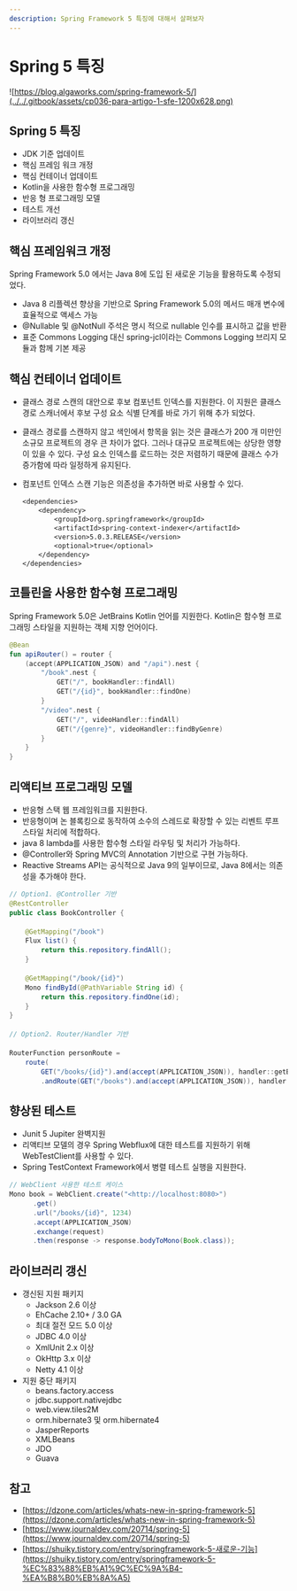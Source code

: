 ```yaml
---
description: Spring Framework 5 특징에 대해서 살펴보자
---
```


# Spring 5 특징

![https://blog.algaworks.com/spring-framework-5/](../../.gitbook/assets/cp036-para-artigo-1-sfe-1200x628.png)

## Spring 5 특징

* JDK 기준 업데이트
* 핵심 프레임 워크 개정
* 핵심 컨테이너 업데이트
* Kotlin을 사용한 함수형 프로그래밍
* 반응 형 프로그래밍 모델
* 테스트 개선
* 라이브러리 갱신

## 핵심 프레임워크 개정

Spring Framework 5.0 에서는 Java 8에 도입 된 새로운 기능을 활용하도록 수정되었다.

* Java 8 리플렉션 향상을 기반으로 Spring Framework 5.0의 메서드 매개 변수에 효율적으로 액세스 가능
* @Nullable 및 @NotNull 주석은 명시 적으로 nullable 인수를 표시하고 값을 반환
* 표준 Commons Logging 대신 spring-jcl이라는 Commons Logging 브리지 모듈과 함께 기본 제공

## 핵심 컨테이너 업데이트

* 클래스 경로 스캔의 대안으로 후보 컴포넌트 인덱스를 지원한다. 이 지원은 클래스 경로 스캐너에서 후보 구성 요소 식별 단계를 바로 가기 위해 추가 되었다.
* 클래스 경로를 스캔하지 않고 색인에서 항목을 읽는 것은 클래스가 200 개 미만인 소규모 프로젝트의 경우 큰 차이가 없다. 그러나 대규모 프로젝트에는 상당한 영향이 있을 수 있다. 구성 요소 인덱스를 로드하는 것은 저렴하기 때문에 클래스 수가 증가함에 따라 일정하게 유지된다.
* 컴포넌트 인덱스 스캔 기능은 의존성을 추가하면 바로 사용할 수 있다.

  ```text
  <dependencies>
      <dependency>
          <groupId>org.springframework</groupId>
          <artifactId>spring-context-indexer</artifactId>
          <version>5.0.3.RELEASE</version>
          <optional>true</optional>
      </dependency>
  </dependencies>
  ```

## 코틀린을 사용한 함수형 프로그래밍

Spring Framework 5.0은 JetBrains Kotlin 언어를 지원한다. Kotlin은 함수형 프로그래밍 스타일을 지원하는 객체 지향 언어이다.

```kotlin
@Bean
fun apiRouter() = router {
    (accept(APPLICATION_JSON) and "/api").nest {
        "/book".nest {
            GET("/", bookHandler::findAll)
            GET("/{id}", bookHandler::findOne)
        }
        "/video".nest {
            GET("/", videoHandler::findAll)
            GET("/{genre}", videoHandler::findByGenre)
        }
    }
}
```

## 리액티브 프로그래밍 모델

* 반응형 스택 웹 프레임워크를 지원한다.
* 반응형이며 논 블록킹으로 동작하여 소수의 스레드로 확장할 수 있는 리벤트 루프 스타일 처리에 적합하다.
* java 8 lambda를 사용한 함수형 스타일 라우팅 및 처리가 가능하다.
* @Controller와 Spring MVC의 Annotation 기반으로 구현 가능하다.
* Reactive Streams API는 공식적으로 Java 9의 일부이므로, Java 8에서는 의존성을 추가해야 한다.

```java
// Option1. @Controller 기반
@RestController
public class BookController {
 
    @GetMapping("/book")
    Flux list() {
        return this.repository.findAll();
    }
 
    @GetMapping("/book/{id}")
    Mono findById(@PathVariable String id) {
        return this.repository.findOne(id);
    }
}

// Option2. Router/Handler 기반

RouterFunction personRoute =
    route(
        GET("/books/{id}").and(accept(APPLICATION_JSON)), handler::getBook)
        .andRoute(GET("/books").and(accept(APPLICATION_JSON)), handler::listBooks);
```

## 향상된 테스트

* Junit 5 Jupiter 완벽지원
* 리액티브 모델의 경우 Spring Webflux에 대한 테스트를 지원하기 위해 WebTestClient를 사용할 수 있다.
* Spring TestContext Framework에서 병렬 테스트 실행을 지원한다.

```java
// WebClient 사용한 테스트 케이스 
Mono book = WebClient.create("<http://localhost:8080>")
      .get()
      .url("/books/{id}", 1234)
      .accept(APPLICATION_JSON)
      .exchange(request)
      .then(response -> response.bodyToMono(Book.class));
```

## 라이브러리 갱신

* 갱신된 지원 패키지
  * Jackson 2.6 이상
  * EhCache 2.10+ / 3.0 GA
  * 최대 절전 모드 5.0 이상
  * JDBC 4.0 이상
  * XmlUnit 2.x 이상
  * OkHttp 3.x 이상
  * Netty 4.1 이상
* 지원 중단 패키지
  * beans.factory.access
  * jdbc.support.nativejdbc
  * web.view.tiles2M
  * orm.hibernate3 및 orm.hibernate4
  * JasperReports
  * XMLBeans
  * JDO
  * Guava

## 참고

* [https://dzone.com/articles/whats-new-in-spring-framework-5](https://dzone.com/articles/whats-new-in-spring-framework-5)
* [https://www.journaldev.com/20714/spring-5](https://www.journaldev.com/20714/spring-5)
* [https://shuiky.tistory.com/entry/springframework-5-새로운-기능](https://shuiky.tistory.com/entry/springframework-5-%EC%83%88%EB%A1%9C%EC%9A%B4-%EA%B8%B0%EB%8A%A5)











